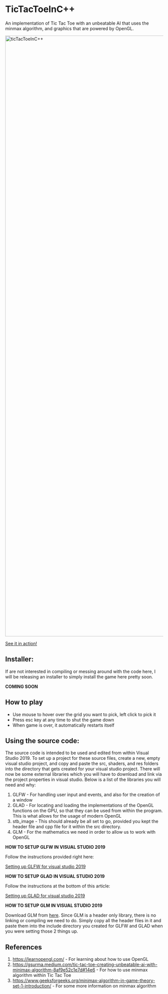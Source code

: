 # TicTacToeInC++
An implementation of Tic Tac Toe with an unbeatable AI that uses the minmax algorithm, and graphics that are powered by OpenGL.

<img width="1913" alt="ticTacToeInC++" src="https://user-images.githubusercontent.com/43594702/133703856-63c48b1e-5a13-4743-b1af-2b1bb7af057d.png">

[See it in action!](https://www.youtube.com/watch?v=ZvJK15RH2OE)

## Installer: 

If are not interested in compiling or messing around with the code here, I will be releasing an installer to simply install the game 
here pretty soon. 

__COMING SOON__

## How to play

- Use mouse to hover over the grid you want to pick, left click to pick it
- Press esc key at any time to shut the game down
- When game is over, it automatically restarts itself 

## Using the source code: 

The source code is intended to be used and edited from within Visual Studio 2019. To set up a project for these source files, create a new, empty visual studio project, and copy and paste the src, shaders, and res folders into the directory that gets created for your visual studio project. There will now be some external libraries which you will have to download and link via the project properties in visual studio. Below is a list of the libraries you will need and why: 

1. GLFW - For handling user input and events, and also for the creation of a window 
2. GLAD - For locating and loading the implementations of the OpenGL functions on the GPU, so that they can be used from within the program. This is what allows for the usage of modern OpenGL 
3. stb_image - This should already be all set to go, provided you kept the header file and cpp file for it within the src directory.
4. GLM - For the mathematics we need in order to allow us to work with OpenGL 

__HOW TO SETUP GLFW IN VISUAL STUDIO 2019__

Follow the instructions provided right here: 

[Setting up GLFW for visual studio 2019](https://learnopengl.com/Getting-started/Creating-a-window)

__HOW TO SETUP GLAD IN VISUAL STUDIO 2019__

Follow the instructions at the bottom of this article: 

[Setting up GLAD for visual studio 2019](https://learnopengl.com/Getting-started/Creating-a-window)

__HOW TO SETUP GLM IN VISUAL STUDIO 2019__

Download GLM from [here](https://glm.g-truc.net/0.9.8/index.html). Since GLM is a header only library, there is 
no linking or compiling we need to do. Simply copy all the header files in it and paste them into the include directory you 
created for GLFW and GLAD when you were setting those 2 things up.

## References

1. https://learnopengl.com/ - For learning about how to use OpenGL
2. https://gsurma.medium.com/tic-tac-toe-creating-unbeatable-ai-with-minimax-algorithm-8af9e52c1e7d#14e6 - For how to use minmax algorithm within Tic Tac Toe
3. https://www.geeksforgeeks.org/minimax-algorithm-in-game-theory-set-1-introduction/ - For some more information on minmax algorithm
